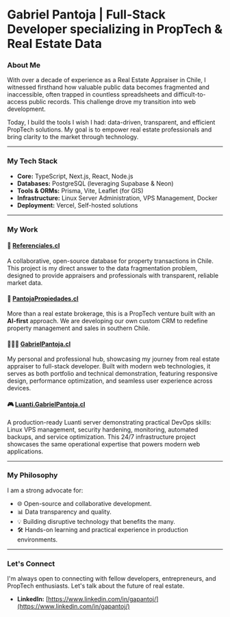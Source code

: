 # Gabriel Pantoja | Full-Stack Developer specializing in PropTech & Real Estate Data

### About Me

With over a decade of experience as a Real Estate Appraiser in Chile, I witnessed firsthand how valuable public data becomes fragmented and inaccessible, often trapped in countless spreadsheets and difficult-to-access public records. This challenge drove my transition into web development.

Today, I build the tools I wish I had: data-driven, transparent, and efficient PropTech solutions. My goal is to empower real estate professionals and bring clarity to the market through technology.

---

### My Tech Stack

*   **Core:** TypeScript, Next.js, React, Node.js
*   **Databases:** PostgreSQL (leveraging Supabase & Neon)
*   **Tools & ORMs:** Prisma, Vite, Leaflet (for GIS)
*   **Infrastructure:** Linux Server Administration, VPS Management, Docker
*   **Deployment:** Vercel, Self-hosted solutions

---

### My Work

#### 🚀 [Referenciales.cl](https://referenciales.cl/)
A collaborative, open-source database for property transactions in Chile. This project is my direct answer to the data fragmentation problem, designed to provide appraisers and professionals with transparent, reliable market data.

#### 🏡 [PantojaPropiedades.cl](https://pantojapropiedades.cl/)
More than a real estate brokerage, this is a PropTech venture built with an **AI-first** approach. We are developing our own custom CRM to redefine property management and sales in southern Chile.

#### 👨🏻‍💻 [GabrielPantoja.cl](https://gabrielpantoja.cl/)
My personal and professional hub, showcasing my journey from real estate appraiser to full-stack developer. Built with modern web technologies, it serves as both portfolio and technical demonstration, featuring responsive design, performance optimization, and seamless user experience across devices.

#### 🎮 [Luanti.GabrielPantoja.cl](https://luanti.gabrielpantoja.cl/)
A production-ready Luanti server demonstrating practical DevOps skills: Linux VPS management, security hardening, monitoring, automated backups, and service optimization. This 24/7 infrastructure project showcases the same operational expertise that powers modern web applications.

---

### My Philosophy

I am a strong advocate for:
*   🌐 Open-source and collaborative development.
*   📊 Data transparency and quality.
*   💡 Building disruptive technology that benefits the many.
*   🛠️ Hands-on learning and practical experience in production environments.

---

### Let's Connect

I'm always open to connecting with fellow developers, entrepreneurs, and PropTech enthusiasts. Let's talk about the future of real estate.

*   **LinkedIn:** [https://www.linkedin.com/in/gapantoj/](https://www.linkedin.com/in/gapantoj/)
